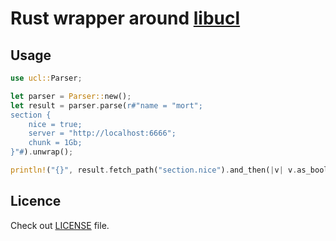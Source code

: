 # Rust wrapper around [libucl][libucl]

## Usage

```rust
use ucl::Parser;

let parser = Parser::new();
let result = parser.parse(r#"name = "mort";
section {
    nice = true;
    server = "http://localhost:6666";
    chunk = 1Gb;
}"#).unwrap();

println!("{}", result.fetch_path("section.nice").and_then(|v| v.as_bool()));
```

## Licence

Check out [LICENSE](LICENSE) file.

[libucl]: https://github.com/vstakhov/libucl "Universal configuration library parser"
